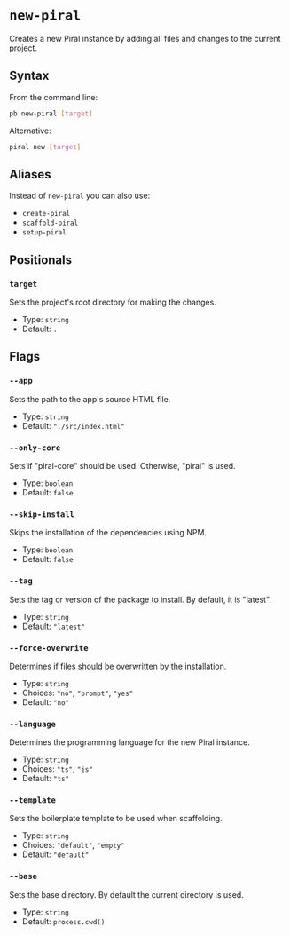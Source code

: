 # `new-piral`

Creates a new Piral instance by adding all files and changes to the current project.

## Syntax

From the command line:

```sh
pb new-piral [target]
```

Alternative:

```sh
piral new [target]
```

## Aliases

Instead of `new-piral` you can also use:

- `create-piral`
- `scaffold-piral`
- `setup-piral`

## Positionals

### `target`

Sets the project's root directory for making the changes.

- Type: `string`
- Default: `.`

## Flags

### `--app`

Sets the path to the app's source HTML file.

- Type: `string`
- Default: `"./src/index.html"`

### `--only-core`

Sets if "piral-core" should be used. Otherwise, "piral" is used.

- Type: `boolean`
- Default: `false`

### `--skip-install`

Skips the installation of the dependencies using NPM.

- Type: `boolean`
- Default: `false`

### `--tag`

Sets the tag or version of the package to install. By default, it is "latest".

- Type: `string`
- Default: `"latest"`

### `--force-overwrite`

Determines if files should be overwritten by the installation.

- Type: `string`
- Choices: `"no"`, `"prompt"`, `"yes"`
- Default: `"no"`

### `--language`

Determines the programming language for the new Piral instance.

- Type: `string`
- Choices: `"ts"`, `"js"`
- Default: `"ts"`

### `--template`

Sets the boilerplate template to be used when scaffolding.

- Type: `string`
- Choices: `"default"`, `"empty"`
- Default: `"default"`

### `--base`

Sets the base directory. By default the current directory is used.

- Type: `string`
- Default: `process.cwd()`
